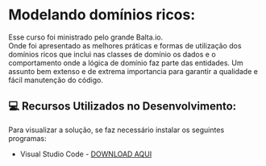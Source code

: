 # Modelando domínios ricos:

Esse curso foi ministrado pelo grande Balta.io.</br> 
Onde foi apresentado as melhores práticas e formas de utilização dos domínios ricos que inclui nas classes de domínio os dados e o comportamento onde a lógica de domínio faz parte das entidades. 
Um assunto bem extenso e de extrema importancia para garantir a qualidade e fácil manutenção do código.</br>

## :computer: Recursos Utilizados no Desenvolvimento:

Para visualizar a solução, se faz necessário instalar os seguintes programas:

* Visual Studio Code - [DOWNLOAD AQUI](https://code.visualstudio.com/download)
